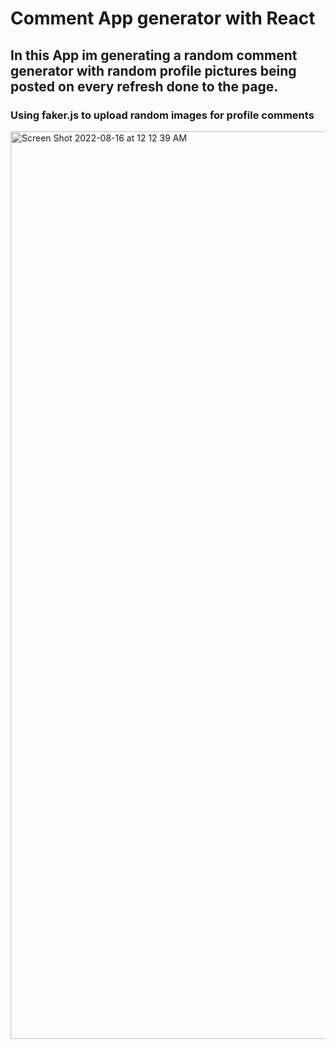 <h1>Comment App generator with React</h1>

## In this App im generating a random comment generator with random profile pictures being posted on every refresh done to the page.


### Using faker.js to upload random images for profile comments


<img width="1452" alt="Screen Shot 2022-08-16 at 12 12 39 AM" src="https://user-images.githubusercontent.com/100394905/184802719-b5d2ea3d-b909-4bf6-ac3e-aafefd05c346.png">
